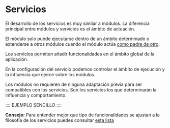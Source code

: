 # Servicios


El desarrollo de los servicios es muy similar a módulos. La diferencia principal entre módulos y servicios es el ámbito de actuación.

El módulo solo puede ejecutarse dentro de un ámbito determinado o extenderse a otros módulos cuando el módulo actúa [como padre de otro]().

Los servicios permiten añadir funcionalidades en el ámbito global de la aplicación. 

En la configuración del servicio podemos controlar el ámbito de ejecución y la influencia que ejerce sobre los módulos.

Los módulos no requieren de ninguna adaptación previa para ser compatibles con los servicios. Son los servicios los que determinarán la influencia y comportamiento.


:::: EJEMPLO SENCILLO ::::


**Consejo:** Para entender mejor que tipo de funcionalidades se ajustan a la filosofía de los servicios puedes consultar [esta lista]()